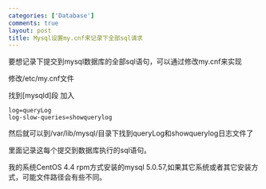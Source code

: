 ```yaml
--- 
categories: ['Database']
comments: true
layout: post
title: Mysql设置my.cnf来记录下全部sql请求
---
```


要想记录下提交到mysql数据库的全部sql语句，可以通过修改my.cnf来实现

修改/etc/my.cnf文件

找到[mysqld]段
加入

```
log=queryLog
log-slow-queries=showquerylog
```

然后就可以到/var/lib/mysql/目录下找到queryLog和showquerylog日志文件了

里面记录这每个提交到数据库执行的sql语句。

我的系统CentOS 4.4 rpm方式安装的mysql 5.0.57,如果其它系统或者其它安装方式，可能文件路径会有些不同。

